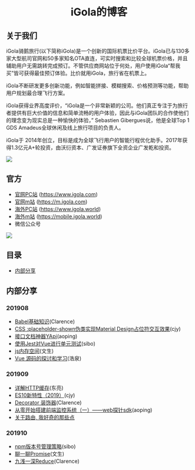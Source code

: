 <!--
 * @Description: In User Settings Edit
 * @Author: your name
 * @Date: 2019-10-10 13:15:55
 * @LastEditTime: 2019-10-12 11:51:10
 * @LastEditors: Please set LastEditors
 -->


<h1 align="center">iGola的博客</h1>

## 关于我们

iGola骑鹅旅行(以下简称iGola)是一个创新的国际机票比价平台。iGola已与130多家大型航司官网和50多家知名OTA直连，可实时搜索和比较全球机票价格，并且辅助用户无需跳转完成预订。不管供应商网站位于何处，用户使用iGola“帮我买”皆可获得最佳预订体验。比价就用iGola，旅行省在机票上。

iGola不断研发更多创新功能，例如智能拼接、模糊搜索、价格预测等功能，帮助用户规划最合理飞行方案。

iGola获得业界高度评价，“iGola是一个非常新颖的公司。他们真正专注于为旅行者提供有巨大价值的信息和简单流畅的用户体验，因此与iGola团队的合作使他们的理念变为现实总是一种愉快的体验，” Sebastien Gibergues说，他是全球Top 1 GDS Amadeus全球休闲及线上旅行项目的负责人。

iGola于 2014年创立，目标是成为全球飞行用户的智能行程优化助手。2017年获得1.3亿元A+轮投资，由沃衍资本、广发证券旗下全资企业广发乾和投资。

![](https://content.igola.com/static/WEB/images/brand/aboutus/brand_aboutus_ZH.jpg)

## 官方

* [官网PC站](https://www.igola.com) (https://www.igola.com)
* [官网m站](https://m.igola.com) (https://m.igola.com)
* [海外PC站](https://www.igola.world) (https://www.igola.world)
* [海外m站](https://mobile.igola.world) (https://mobile.igola.world)
* 微信公众号

![](https://content.igola.com/static/COMMON/images/igola_weixin_qrcode_new.jpg)


## 目录

* [内部分享](#内部分享)

## 内部分享

### 201908

* [Babel基础知识](SHARE/201908/Babel基础知识_Clarence.md)(Clarence)
* [CSS :placeholder-shown伪类实现Material Design占位符交互效果](SHARE/cjy/placeholder-shown_cjy.md)(cjy)
* [接口文档神器YApi](https://juejin.im/post/5d6688685188250ff779b5a9)(aoping)
* [使用Jest对Vue进行单元测试](https://juejin.im/post/5d7085845188254d1722c17d)(sibo)
* [js内存空间](https://github.com/950905/record-summary/blob/master/common/js%E5%86%85%E5%AD%98%E7%9B%B8%E5%85%B3.md)(文生)
* [ Vue 源码的探讨和学习](https://github.com/Andraw-lin/about-Vue)(浩泉)

### 201909
* [详解HTTP缓存](https://juejin.im/post/5d74870e6fb9a06b32609812)(东亮)
* [ES10新特性（2019）](SHARE/cjy/ES10新特性_cjy.md)(cjy)
* [Decorator 装饰器](https://github.com/yougola/blog/blob/master/SHARE/201909/Decorators_Clarence.md)(Clarence)
* [从零开始搭建前端监控系统（一）——web探针sdk](https://juejin.im/post/5d8c2ae1518825091b2c17e6)(aoping)
* [关于路由, 我好奇的那些点](https://www.cnblogs.com/Tiboo/p/11588022.html)

### 201910
* [npm版本号管理策略](https://github.com/yougola/blog/blob/master/SHARE/201910/NPM_Publish.md)(sibo)
* [聊一聊Promise](https://github.com/yougola/blog/blob/master/SHARE/201910/Promise.md)(文生)
* [九浅一深Reduce](https://github.com/yougola/blog/blob/master/SHARE/201910/redux%20%E7%AE%80%E4%BB%8B/redux_Clarence.md)(Clarence)
